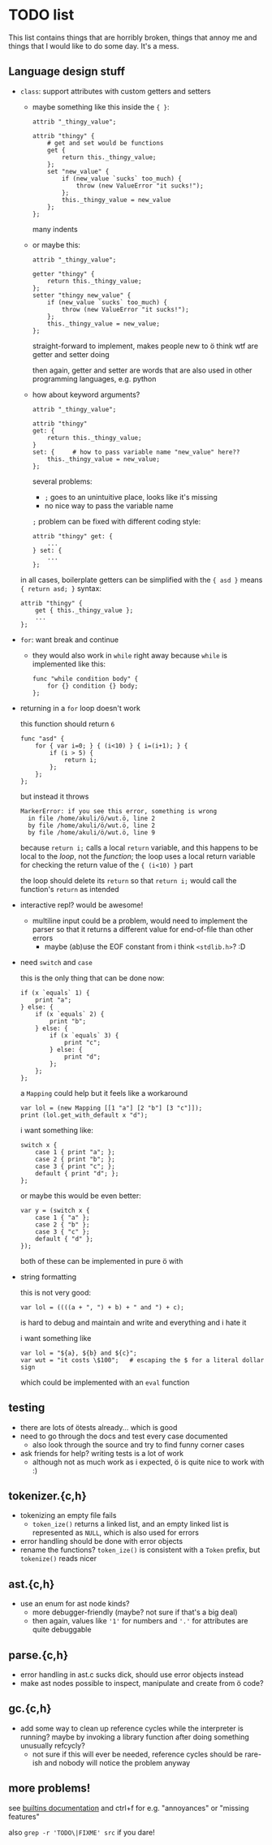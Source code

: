 # TODO list

This list contains things that are horribly broken, things that annoy me and
things that I would like to do some day. It's a mess.

## Language design stuff

- `class`: support attributes with custom getters and setters
    - maybe something like this inside the `{ }`:

        ```
        attrib "_thingy_value";

        attrib "thingy" {
            # get and set would be functions
            get {
                return this._thingy_value;
            };
            set "new_value" {
                if (new_value `sucks` too_much) {
                    throw (new ValueError "it sucks!");
                };
                this._thingy_value = new_value
            };
        };
        ```

        many indents

    - or maybe this:

        ```
        attrib "_thingy_value";

        getter "thingy" {
            return this._thingy_value;
        };
        setter "thingy new_value" {
            if (new_value `sucks` too_much) {
                throw (new ValueError "it sucks!");
            };
            this._thingy_value = new_value;
        };
        ```

        straight-forward to implement, makes people new to ö think wtf are
        getter and setter doing

        then again, getter and setter are words that are also used in other
        programming languages, e.g. python

    - how about keyword arguments?

        ```
        attrib "_thingy_value";

        attrib "thingy"
        get: {
            return this._thingy_value;
        }
        set: {     # how to pass variable name "new_value" here??
            this._thingy_value = new_value;
        };
        ```

        several problems:
        - `;` goes to an unintuitive place, looks like it's missing
        - no nice way to pass the variable name

        `;` problem can be fixed with different coding style:

        ```
        attrib "thingy" get: {
            ...
        } set: {
            ...
        };
        ```

    in all cases, boilerplate getters can be simplified with the `{ asd }`
    means `{ return asd; }` syntax:

    ```
    attrib "thingy" {
        get { this._thingy_value };
        ...
    };
    ```

- `for`: want break and continue
    - they would also work in `while` right away because `while` is implemented
      like this:

        ```
        func "while condition body" {
            for {} condition {} body;
        };
        ```

- returning in a `for` loop doesn't work

    this function should return `6`

    ```
    func "asd" {
        for { var i=0; } { (i<10) } { i=(i+1); } {
            if (i > 5) {
                return i;
            };
        };
    };
    ```

    but instead it throws

    ```
    MarkerError: if you see this error, something is wrong
      in file /home/akuli/ö/wut.ö, line 2
      by file /home/akuli/ö/wut.ö, line 2
      by file /home/akuli/ö/wut.ö, line 9
    ```

    because `return i;` calls a local `return` variable, and this happens to be
    local to the *loop*, not the *function*; the loop uses a local return
    variable for checking the return value of the `{ (i<10) }` part

    the loop should delete its `return` so that `return i;` would call the
    function's `return` as intended


- interactive repl? would be awesome!
    - multiline input could be a problem, would need to implement the parser so
      that it returns a different value for end-of-file than other errors
        - maybe (ab)use the EOF constant from i think `<stdlib.h>`? :D

- need `switch` and `case`

    this is the only thing that can be done now:

    ```
    if (x `equals` 1) {
        print "a";
    } else: {
        if (x `equals` 2) {
            print "b";
        } else: {
            if (x `equals` 3) {
                print "c";
            } else: {
                print "d";
            };
        };
    };
    ```

    a `Mapping` could help but it feels like a workaround

    ```
    var lol = (new Mapping [[1 "a"] [2 "b"] [3 "c"]]);
    print (lol.get_with_default x "d");
    ```

    i want something like:

    ```
    switch x {
        case 1 { print "a"; };
        case 2 { print "b"; };
        case 3 { print "c"; };
        default { print "d"; };
    };
    ```

    or maybe this would be even better:

    ```
    var y = (switch x {
        case 1 { "a" };
        case 2 { "b" };
        case 3 { "c" };
        default { "d" };
    });
    ```

    both of these can be implemented in pure ö with

- string formatting

    this is not very good:

    ```
    var lol = ((((a + ", ") + b) + " and ") + c);
    ```

    is hard to debug and maintain and write and everything and i hate it

    i want something like

    ```
    var lol = "${a}, ${b} and ${c}";
    var wut = "it costs \$100";   # escaping the $ for a literal dollar sign
    ```

    which could be implemented with an `eval` function


## testing
- there are lots of ötests already... which is good
- need to go through the docs and test every case documented
    - also look through the source and try to find funny corner cases
- ask friends for help? writing tests is a lot of work
    - although not as much work as i expected, ö is quite nice to work with :)

## tokenizer.{c,h}
- tokenizing an empty file fails
    - `token_ize()` returns a linked list, and an empty linked list is
      represented as `NULL`, which is also used for errors
- error handling should be done with error objects
- rename the functions? `token_ize()` is consistent with a `Token` prefix, but
  `tokenize()` reads nicer

## ast.{c,h}
- use an enum for ast node kinds?
    - more debugger-friendly (maybe? not sure if that's a big deal)
    - then again, values like `'1'` for numbers and `'.'` for attributes are
      quite debuggable

## parse.{c,h}
- error handling in ast.c sucks dick, should use error objects instead
- make ast nodes possible to inspect, manipulate and create from ö code?

## gc.{c,h}
- add some way to clean up reference cycles while the interpreter is running?
  maybe by invoking a library function after doing something unusually refcycly?
    - not sure if this will ever be needed, reference cycles should be rare-ish
      and nobody will notice the problem anyway

## more problems!

see [builtins documentation](builtins.md) and ctrl+f for e.g. "annoyances" or
"missing features"

also `grep -r 'TODO\|FIXME' src` if you dare!
